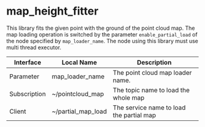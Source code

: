 # map_height_fitter

This library fits the given point with the ground of the point cloud map.
The map loading operation is switched by the parameter `enable_partial_load` of the node specified by `map_loader_name`.
The node using this library must use multi thread executor.

| Interface    | Local Name         | Description                              |
| ------------ | ------------------ | ---------------------------------------- |
| Parameter    | map_loader_name    | The point cloud map loader name.         |
| Subscription | ~/pointcloud_map   | The topic name to load the whole map     |
| Client       | ~/partial_map_load | The service name to load the partial map |
